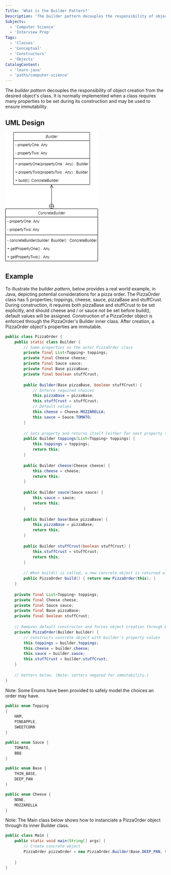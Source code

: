 ```yaml
---
Title: 'What is the Builder Pattern?'
Description: 'The builder pattern decouples the responsibility of object creation from the desired objects class.'
Subjects:
  - 'Computer Science'
  - 'Interview Prep'
Tags:
  - 'Classes'
  - 'Conceptual'
  - 'Constructors'
  - 'Objects'
CatalogContent:
  - 'learn-java'
  - 'paths/computer-science'
---
```


The _builder pattern_ decouples the responsibility of object creation from the desired object's class. It is normally implemented when a class requires many properties to be set during its construction and may be used to ensure immutability.

## UML Design

![UML diagram of a builder](media/builder-uml.png)

## Example

To illustrate the _builder pattern_, below provides a real world example, in Java, depicting potential considerations for a pizza order. The PizzaOrder class has 5 properties; toppings, cheese, sauce, pizzaBase and stuffCrust. During construction, it requires both pizzaBase and stuffCrust to be set explicitly, and should cheese and / or sauce not be set before build(), default values will be assigned. Construction of a PizzaOrder object is enforced through the PizzaOrder's Builder inner class. After creation, a PizzaOrder object's properties are immutable.

```java
public class PizzaOrder {
    public static class Builder {
        // Same properties as the outer PizzaOrder class
        private final List<Topping> toppings;
        private final Cheese cheese;
        private final Sauce sauce;
        private final Base pizzaBase;
        private final boolean stuffCrust;

        public Builder(Base pizzaBase, boolean stuffCrust) {
            // Enforce required choices
            this.pizzaBase = pizzaBase;
            this.stuffCrust = stuffCrust;
            // Default values
            this.cheese = Cheese.MOZZARELLA;
            this.sauce = Sauce.TOMATO;
        }

        // Sets property and returns itself (either for next property to be set, or build() to be invoked)
        public Builder toppings(List<Topping> toppings) {
            this.toppings = toppings;
            return this;
        }

        public Builder cheese(Cheese cheese) {
            this.cheese = cheese;
            return this;
        }

        public Builder sauce(Sauce sauce) {
            this.sauce = sauce;
            return this;
        }

        public Builder base(Base pizzaBase) {
            this.pizzaBase = pizzaBase;
            return this;
        }

        public Builder stuffCrust(boolean stuffCrust) {
            this.stuffCrust = stuffCrust;
            return this;
        }

        // When build() is called, a new concrete object is returned with the desired properties set
        public PizzaOrder build() { return new PizzaOrder(this); }
    }

    private final List<Topping> toppings;
    private final Cheese cheese;
    private final Sauce sauce;
    private final Base pizzaBase;
    private final boolean stuffCrust;

    // Removes default constructor and forces object creation through Builder inner class
    private PizzaOrder(Builder builder) {
        // Constructs concrete object with builder's property values
        this.toppings = builder.toppings;
        this.cheese = builder.cheese;
        this.sauce = builder.sauce;
        this.stuffCrust = builder.stuffCrust;
    }

    // Getters below. (Note: setters negated for immutability.)
}
```

Note: Some Enums have been provided to safely model the choices an order may have.

```java
public enum Topping
{
    HAM,
    PINEAPPLE,
    SWEETCORN
}
```

```java
public enum Sauce {
    TOMATO,
    BBQ
}
```

```java
public enum Base {
    THIN_BASE,
    DEEP_PAN
}
```

```java
public enum Cheese {
    NONE,
    MOZZARELLA
}
```

Note: The Main class below shows how to instanciate a PizzaOrder object through its inner Builder class.

```java
public class Main {
    public static void main(String[] args) {
        // Create concrete object
        PizzaOrder pizzaOrder = new PizzaOrder.Builder(Base.DEEP_PAN, true).sauce(Sauce.BBQ)
                                                                           .build();
    }
}
```
